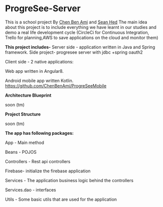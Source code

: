 
# ProgreSee-Server


This is a school project
By [Chen Ben Ami](https://github.com/ChenBenAmi) and [Sean Hed](https://github.com/HeSean)
The main idea about this project is to include everything we have learnt in our studies
and demo a real life development cycle (CircleCi for Continuous Integration, Trello for planning,AWS to save applications on the cloud and monitor them)


**This project includes-**
Server side - application written in Java and Spring framework.
Side project- progresee server with jdbc +spring oauth2 

Client side - 2 native applications:

Web app written in Angular8.


Android mobile app written Kotlin.
https://github.com/ChenBenAmi/ProgreSeeMobile

**Architecture Blueprint**

soon (tm)

**Project Structure**

soon (tm)


**The app has following packages:**

App - Main method

Beans - POJOS 

Controllers - Rest api controllers

Firebase- initialize the firebase application

Services -  The application business logic behind the controllers

Services.dao - interfaces

Utils - Some basic utils that are used for the application




